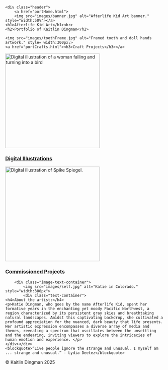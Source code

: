 <!DOCTYPE html>
<html lang="en">
<head>
<meta charset="UTF-8">
<meta name="viewport" content="width=device-width, initial-scale=1.0">
<title>Afterlife Kid Art Portfolio</title>
<link rel="stylesheet" href="css/portStyle.css">
</head>
<body>

<!--Make h3 links open in new tab-->

    <div class="header">
        <a href="portHome.html">
        <img src="images/banner.jpg" alt="Afterlife Kid Art banner." style="width:50%"></a>
    <h1>Afterlife Kid Art</h1><br>
    <h2>Portfolio of Kaitlin Dingman</h2>
</div>
 
  <main>

  <div class="container">

<div>
   
    <img src="images/toothFrame.jpg" alt="Framed tooth and doll hands artwork." style= width:300px;>
    <a href="portCrafts.html"><h3>Craft Projects</h3></a>
</div>

<div>
    <img src="images/wings.jpg" alt="Digital illustration of a woman falling and turning into a bird" style="width:300px">
    <a href="portDigi.html"><h3>Digital Illustrations</h3></a>
</div>

  <div>
    <img src="images/commBessie2.JPG" alt="Digital illustration of Spike Spiegel." style="width:300px">
    <a href="portComms.html"><h3>Commissioned Projects</h3></a>
</div>
</div>

    
        <div class="image-text-container">
            <img src="images/self.jpg" alt="Katie in Colorado." style="width:300px">
            <div class="text-container"> 
    <h4>About the artist:</h4>
    <p>Katie Dingman, who goes by the name Afterlife Kid, spent her formative years in the enchanting yet moody Pacific Northwest, a region characterized by its persistent gray skies and breathtaking natural landscapes. Amidst this captivating backdrop, she cultivated a profound appreciation for the nuanced, dark beauty that life presents. Her artistic expression encompasses a diverse array of media and themes, revealing a spectrum that oscillates between the unsettling and the endearing, inviting viewers to explore the intricacies of human emotion and experience. </p>
    </div></div>
    <blockquote>“Live people ignore the strange and unusual. I myself am ... strange and unusual.” - Lydia Deetez</blockquote>


</main>
<footer>&copy; Kaitlin Dingman 2025</footer>
</body>

</html>
